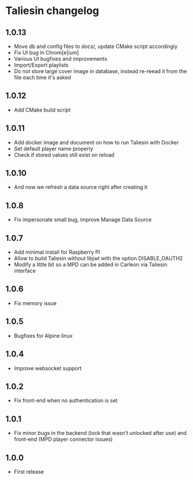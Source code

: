 # Taliesin changelog

## 1.0.13

- Move db and config files to docs/, update CMake script accordingly
- Fix UI bug in Chrom[e|ium]
- Various UI bugfixes and improvements
- Import/Export playlists
- Do not store large cover image in database, instead re-reead it from the file each time it's asked

## 1.0.12

- Add CMake build script

## 1.0.11

- Add docker image and document on how to run Taliesin with Docker
- Set default player name properly 
- Check if stored values still exist on reload

## 1.0.10

- And now we refresh a data source right after creating it

## 1.0.8

- Fix impersonate small bug, improve Manage Data Source

## 1.0.7

- Add minimal install for Raspberry PI
- Allow to build Taliesin without libjwt with the option DISABLE_OAUTH2
- Modify a little bit so a MPD can be added in Carleon via Taliesin interface

## 1.0.6

- Fix memory issue

## 1.0.5

- Bugfixes for Alpine linux

## 1.0.4

- Improve websocket support

## 1.0.2

- Fix front-end when no authentication is set

## 1.0.1

- Fix minor bugs in the backend (lock that wasn't unlocked after use) and front-end (MPD player connector issues)

## 1.0.0

- First release
